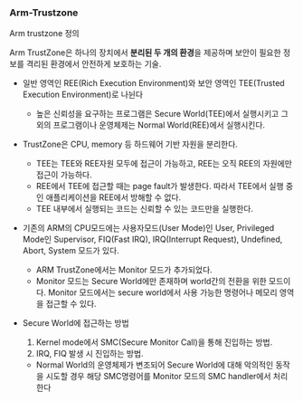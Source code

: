 ### Arm-Trustzone

Arm trustzone 정의

Arm TrustZone은 하나의 장치에서 **분리된 두 개의 환경**을 제공하며 보안이 필요한 정보를 격리된 환경에서 안전하게 보호하는 기술.

* 일반 영역인 REE(Rich Execution Environment)와 보안 영역인 TEE(Trusted Execution Environment)로 나뉜다
  * 높은 신뢰성을 요구하는 프로그램은 Secure World(TEE)에서 실행시키고 그 외의 프로그램이나 운영체제는 Normal World(REE)에서 실행시킨다.
 
* TrustZone은 CPU, memory 등 하드웨어 기반 자원을 분리한다.
  * TEE는 TEE와 REE자원 모두에 접근이 가능하고, REE는 오직 REE의 자원에만 접근이 가능하다.
  * REE에서 TEE에 접근할 때는 page fault가 발생한다. 따라서 TEE에서 실행 중인 애플리케이션을 REE에서 방해할 수 없다.
  * TEE 내부에서 실행되는 코드는 신뢰할 수 있는 코드만을 실행한다.

* 기존의 ARM의 CPU모드에는 사용자모드(User Mode)인 User, Privileged Mode인 Supervisor, FIQ(Fast IRQ), IRQ(Interrupt Request), Undefined, Abort, System 모드가 있다.
  * ARM TrustZone에서는 Monitor 모드가 추가되었다.
  * Monitor 모드는 Secure World에만 존재하며 world간의 전환을 위한 모드이다. Monitor 모드에서는 secure world에서 사용 가능한 명령어나 메모리 영역을 접근할 수 있다.

* Secure World에 접근하는 방법
  1. Kernel mode에서 SMC(Secure Monitor Call)을 통해 진입하는 방법.
  2. IRQ, FIQ 발생 시 진입하는 방법.
  * Normal World의 운영체제가 변조되어 Secure World에 대해 악의적인 동작을 시도할 경우 해당 SMC명령어를 Monitor 모드의 SMC handler에서 처리한다
 
